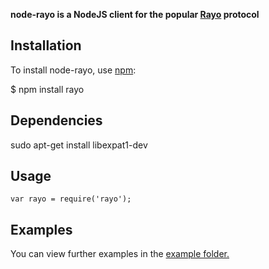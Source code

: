 **node-rayo is a NodeJS client for the popular [Rayo](https://github.com/rayo/) protocol**


## Installation
    
To install node-rayo, use [npm](http://github.com/isaacs/npm):

  $ npm install rayo

## Dependencies

  sudo apt-get install libexpat1-dev

## Usage

``var rayo = require('rayo');``
  
## Examples

You can view further examples in the [example folder.](https://github.com/wearefractal/node-rayo/tree/master/examples)
